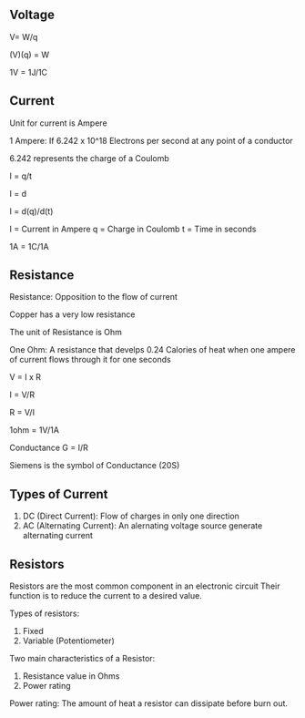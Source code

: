 ## Voltage

V= W/q

(V)(q) = W

1V = 1J/1C

## Current

Unit for current is Ampere

1 Ampere: If 6.242 x 10^18 Electrons per second at any point of a conductor

6.242 represents the charge of a Coulomb

I = q/t

I = d

I = d(q)/d(t)

I = Current in Ampere
q = Charge in Coulomb
t = Time in seconds

1A = 1C/1A

## Resistance

Resistance: Opposition to the flow of current

Copper has a very low resistance

The unit of Resistance is Ohm

One Ohm: A resistance that develps 0.24 Calories of heat when one ampere of current flows through it for one seconds

V = I x R

I = V/R

R = V/I

1ohm = 1V/1A

Conductance G = I/R

Siemens is the symbol of Conductance (20S)

## Types of Current

1. DC (Direct Current): Flow of charges in only one direction
2. AC (Alternating Current): An alernating voltage source generate alternating current

## Resistors
Resistors are the most common component in an electronic circuit
Their function is to reduce the current to a desired value.

Types of resistors:
1. Fixed
2. Variable (Potentiometer)

Two main characteristics of a Resistor:

1. Resistance value in Ohms
2. Power rating

Power rating: The amount of heat a resistor can dissipate before burn out.
